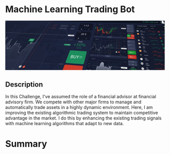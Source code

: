 # Machine Learning Trading Bot

![Decorative image.](Images/15-challenge-image.png)

## Description

In this Challenge, I've assumed the role of a financial advisor at financial advisory firm. We compete with other major firms to manage and automatically trade assets in a highly dynamic environment. Here, I am improving the existing algorithmic trading system to maintain competitive advantage in the market. I do this by enhancing the existing trading signals with machine learning algorithms that adapt to new data.

# Summary